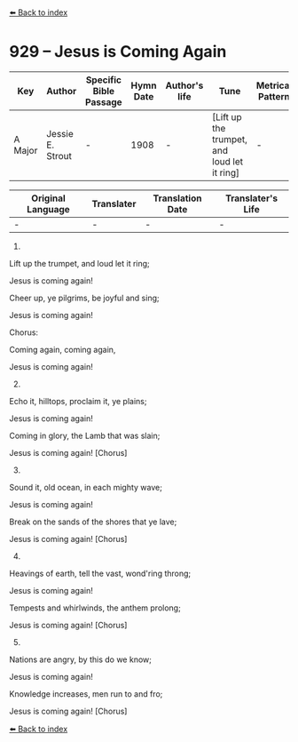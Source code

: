 [⬅️ Back to index](../README.md)

# 929 – Jesus is Coming Again

Key | Author   | Specific Bible Passage     |Hymn Date |Author's life |Tune |Metrical Pattern   |Composer/Source
-- | --------- | ---------------------------|----------|--------------|-----|-------------------|-------------  
A Major |Jessie E. Strout |- |1908 |- |[Lift up the trumpet, and loud let it ring] |- |Geo. E. Lee

Original Language | Translater | Translation Date   | Translater's Life  
----------------- | --------- | --------------------|-------------     
\- |- |- |-




1.

Lift up the trumpet, and loud let it ring;

Jesus is coming again!

Cheer up, ye pilgrims, be joyful and sing;

Jesus is coming again!



Chorus:

Coming again, coming again,

Jesus is coming again!



2.

Echo it, hilltops, proclaim it, ye plains;

Jesus is coming again!

Coming in glory, the Lamb that was slain;

Jesus is coming again!  [Chorus]



3.

Sound it, old ocean, in each mighty wave;

Jesus is coming again!

Break on the sands of the shores that ye lave;

Jesus is coming again!  [Chorus]



4.

Heavings of earth, tell the vast, wond'ring throng;

Jesus is coming again!

Tempests and whirlwinds, the anthem prolong;

Jesus is coming again!  [Chorus]



5.

Nations are angry, by this do we know;

Jesus is coming again!

Knowledge increases, men run to and fro;

Jesus is coming again!  [Chorus]



[⬅️ Back to index](../README.md)
